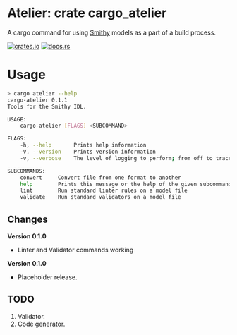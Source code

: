 # Atelier: crate cargo_atelier

A cargo command for using [Smithy](https://github.com/awslabs/smithy) models as a part of a build process.

[![crates.io](https://img.shields.io/crates/v/cargo_atelier.svg)](https://crates.io/crates/cargo_atelier)
[![docs.rs](https://docs.rs/cargo_atelier/badge.svg)](https://docs.rs/cargo_atelier)

# Usage

```bash
> cargo atelier --help
cargo-atelier 0.1.1
Tools for the Smithy IDL.

USAGE:
    cargo-atelier [FLAGS] <SUBCOMMAND>

FLAGS:
    -h, --help       Prints help information
    -V, --version    Prints version information
    -v, --verbose    The level of logging to perform; from off to trace

SUBCOMMANDS:
    convert     Convert file from one format to another
    help        Prints this message or the help of the given subcommand(s)
    lint        Run standard linter rules on a model file
    validate    Run standard validators on a model file
```

## Changes

**Version 0.1.0**

* Linter and Validator commands working

**Version 0.1.0**

* Placeholder release.

## TODO

1. Validator.
1. Code generator.
